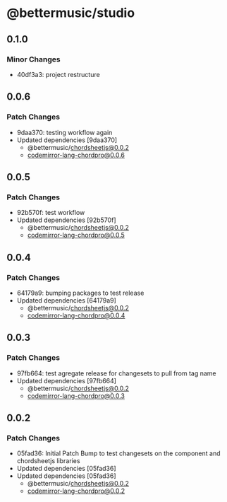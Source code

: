 # @bettermusic/studio

## 0.1.0

### Minor Changes

- 40df3a3: project restructure

## 0.0.6

### Patch Changes

- 9daa370: testing workflow again
- Updated dependencies [9daa370]
  - @bettermusic/chordsheetjs@0.0.2
  - codemirror-lang-chordpro@0.0.6

## 0.0.5

### Patch Changes

- 92b570f: test workflow
- Updated dependencies [92b570f]
  - @bettermusic/chordsheetjs@0.0.2
  - codemirror-lang-chordpro@0.0.5

## 0.0.4

### Patch Changes

- 64179a9: bumping packages to test release
- Updated dependencies [64179a9]
  - @bettermusic/chordsheetjs@0.0.2
  - codemirror-lang-chordpro@0.0.4

## 0.0.3

### Patch Changes

- 97fb664: test agregate release for changesets to pull from tag name
- Updated dependencies [97fb664]
  - @bettermusic/chordsheetjs@0.0.2
  - codemirror-lang-chordpro@0.0.3

## 0.0.2

### Patch Changes

- 05fad36: Initial Patch Bump to test changesets on the component and chordsheetjs libraries
- Updated dependencies [05fad36]
- Updated dependencies [05fad36]
  - @bettermusic/chordsheetjs@0.0.2
  - codemirror-lang-chordpro@0.0.2
